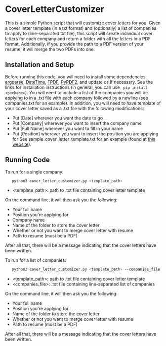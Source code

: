 # CoverLetterCustomizer

This is a simple Python script that will customize cover letters for you. Given a cover letter template (in a txt format) and (optionally) a list of companies to apply to (line-separated txt file), this script will create individual cover letters for each company and return a folder with all the letters in a PDF format. Additionally, if you provide the path to a PDF version of your resume, it will merge the two PDFs into one.

## Installation and Setup

Before running this code, you will need to install some dependencies: [argparse](https://pypi.org/project/argparse/), [DateTime](https://pypi.org/project/DateTime/), [FPDF](https://pypi.org/project/fpdf/), [PyPDF2](https://pypi.org/project/PyPDF2/), and update os if necessary. See the links for installation instructions (in general, you can use ``` pip install <package>```). You will need to include a list of the companies you will be applying to in a .txt file with each company followed by a newline (see companies.txt for an example). In addition, you will need to have template of your cover letter saved as a .txt file with the following modifications:
 - Put [Date] wherever you want the date to go
 - Put [Company] wherever you want to insert the company name
 - Put [Full Name] wherever you want to fill in your name
 - Put [Position] wherever you want to insert the position you are applying for
 See sample_cover_letter_template.txt for an example (found at [this website](https://pyfpdf.readthedocs.io/en/latest/reference/FPDF/index.html)).

 ## Running Code

To run for a single company:
 ```bash
    python3 cover_letter_customizer.py <template_path>
 ```
 - <template_path>: path to .txt file containing cover letter template

 On the command line, it will then ask you the following:
 - Your full name
 - Position you're applying for
 - Company name
 - Name of the folder to store the cover letter
 - Whether or not you want to merge cover letter with resume
  - Path to resume (must be a PDF)
 
 After all that, there will be a message indicating that the cover letters have been written.

To run for a list of companies:
 ```bash
    python3 cover_letter_customizer.py <template_path> --companies_file <companies_file> 
 ```
 - <template_path>: path to .txt file containing cover letter template
 - <companies_file>: .txt file containing line-separated list of companies
 
  On the command line, it will then ask you the following:
 - Your full name
 - Position you're applying for
 - Name of the folder to store the cover letter
 - Whether or not you want to merge cover letter with resume
  - Path to resume (must be a PDF)
 
 After all that, there will be a message indicating that the cover letters have been written.
